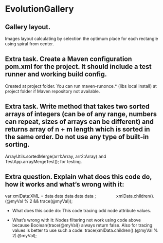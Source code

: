 # EvolutionGallery

## Gallery layout.

Images layout calculating by selection the optimum place for each rectangle using spiral from center.

## Extra task. Create a Maven configuration pom.xml for the project. It should include a test runner and working build config.

Created at project folder.
You can run maven-runonce.* (libs local install) at project folder if Maven repository not available.

## Extra task. Write method that takes two sorted arrays of integers (can be of any range, numbers can repeat, sizes of arrays can be different) and returns array of n + m length which is sorted in the same order. Do not use any type of built-in sorting.

ArrayUtils.sortedMerge(arr1:Array, arr2:Array) and TestApp.arrayMergeTest(); for testing.

## Extra question. Explain what does this code do, how it works and what’s wrong with it:

var xmlData:XML =
<root>
	<node myVal="1">data</node>
	<node myVal="2"> data </node>
	<node myVal="3"> data </node>
	<node myVal="4"> data </node>
	<node myVal="5"> data </node>
</root>;
               
xmlData.children().(@myVal % 2 && trace(@myVal));

- What does this code do:
This code tracing odd node attribute values.

- What’s wrong with it:
Nodes filtering not work using code above because Boolean(trace(@myVal)) always return false.
Also for tracing values ​​is better to use such a code: trace(xmlData.children().(@myVal % 2).@myVal);

